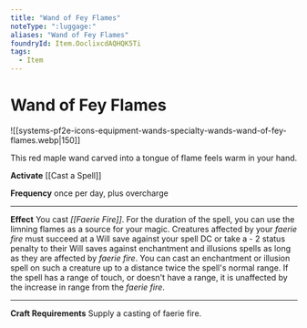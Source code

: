 ```yaml
---
title: "Wand of Fey Flames"
noteType: ":luggage:"
aliases: "Wand of Fey Flames"
foundryId: Item.OoclixcdAQHQK5Ti
tags:
  - Item
---
```


# Wand of Fey Flames
![[systems-pf2e-icons-equipment-wands-specialty-wands-wand-of-fey-flames.webp|150]]

This red maple wand carved into a tongue of flame feels warm in your hand.

**Activate** [[Cast a Spell]]

**Frequency** once per day, plus overcharge

* * *

**Effect** You cast _[[Faerie Fire]]_. For the duration of the spell, you can use the limning flames as a source for your magic. Creatures affected by your _faerie fire_ must succeed at a Will save against your spell DC or take a - 2 status penalty to their Will saves against enchantment and illusions spells as long as they are affected by _faerie fire_. You can cast an enchantment or illusion spell on such a creature up to a distance twice the spell's normal range. If the spell has a range of touch, or doesn't have a range, it is unaffected by the increase in range from the _faerie fire_.

* * *

**Craft Requirements** Supply a casting of faerie fire.
